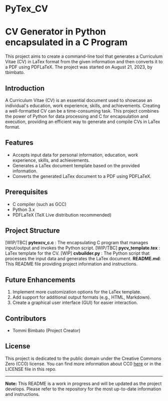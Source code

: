 # PyTex_CV
# CV Generator in Python encapsulated in a C Program

This project aims to create a command-line tool that generates a Curriculum Vitae (CV) in LaTex format from the given information and then converts it to a PDF using PDFLaTeX. The project was started on August 21, 2023, by tbimbato.

## Introduction

A Curriculum Vitae (CV) is an essential document used to showcase an individual's education, work experience, skills, and achievements. Creating a well-formatted CV can be a time-consuming task. This project combines the power of Python for data processing and C for encapsulation and execution, providing an efficient way to generate and compile CVs in LaTex format.

## Features

- Accepts input data for personal information, education, work experience, skills, and achievements.
- Generates a LaTex document template based on the provided information.
- Converts the generated LaTex document to a PDF using PDFLaTeX.

## Prerequisites

- C compiler (such as GCC)
- Python 3.x
- PDFLaTeX (TeX Live distribution recommended)

## Project Structure

[WIP/TBC] **pytexcv_c.c** : The encapsulating C program that manages input/output and invokes the Python script.
[WIP/TBC] **pycv_template.tex** : LaTex template for the CV.
[WIP] **cvbuilder.py** : The Python script that processes the input data and generates the LaTex document.
**README.md**: This README file providing project information and instructions.

## Future Enhancements

1. Implement more customization options for the LaTex template.
2. Add support for additional output formats (e.g., HTML, Markdown).
3. Create a graphical user interface (GUI) for easier interaction.

## Contributors

- Tommi Bimbato (Project Creator)

## License

This project is dedicated to the public domain under the Creative Commons Zero (CC0) license. You can find more information about CC0 [here](https://creativecommons.org/publicdomain/zero/1.0/) or in the LICENSE file in this repo.

---

**Note:** This README is a work in progress and will be updated as the project develops. Please refer to the repository for the most up-to-date information and instructions.
